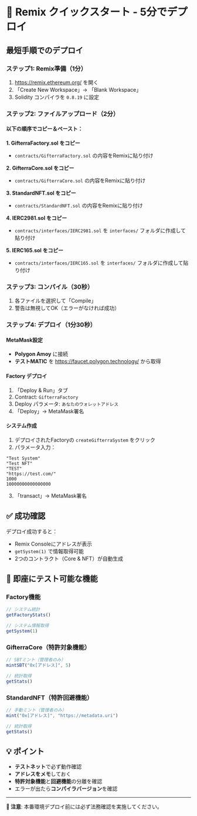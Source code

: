 # 🚀 Remix クイックスタート - 5分でデプロイ

## 最短手順でのデプロイ

### ステップ1: Remix準備（1分）
1. https://remix.ethereum.org/ を開く
2. 「Create New Workspace」→ 「Blank Workspace」
3. Solidity コンパイラを `0.8.19` に設定

### ステップ2: ファイルアップロード（2分）

#### 以下の順序でコピー＆ペースト：

**1. GifterraFactory.sol をコピー**
- `contracts/GifterraFactory.sol` の内容をRemixに貼り付け

**2. GifterraCore.sol をコピー**  
- `contracts/GifterraCore.sol` の内容をRemixに貼り付け

**3. StandardNFT.sol をコピー**
- `contracts/StandardNFT.sol` の内容をRemixに貼り付け

**4. IERC2981.sol をコピー**
- `contracts/interfaces/IERC2981.sol` を `interfaces/` フォルダに作成して貼り付け

**5. IERC165.sol をコピー**
- `contracts/interfaces/IERC165.sol` を `interfaces/` フォルダに作成して貼り付け

### ステップ3: コンパイル（30秒）
1. 各ファイルを選択して「Compile」
2. 警告は無視してOK（エラーがなければ成功）

### ステップ4: デプロイ（1分30秒）

#### MetaMask設定
- **Polygon Amoy** に接続
- **テストMATIC** を https://faucet.polygon.technology/ から取得

#### Factory デプロイ
1. 「Deploy & Run」タブ
2. Contract: `GifterraFactory`
3. Deploy パラメータ: `あなたのウォレットアドレス`
4. 「Deploy」→ MetaMask署名

#### システム作成
1. デプロイされたFactoryの `createGifterraSystem` をクリック
2. パラメータ入力：
```
"Test System"
"Test NFT" 
"TEST"
"https://test.com/"
1000
10000000000000000
```
3. 「transact」→ MetaMask署名

## ✅ 成功確認

デプロイ成功すると：
- Remix Consoleにアドレスが表示
- `getSystem(1)` で情報取得可能
- 2つのコントラクト（Core & NFT）が自動生成

## 🎯 即座にテスト可能な機能

### Factory機能
```javascript
// システム統計
getFactoryStats()

// システム情報取得  
getSystem(1)
```

### GifterraCore（特許対象機能）
```javascript
// SBTミント（管理者のみ）
mintSBT("0x[アドレス]", 5)

// 統計取得
getStats()
```

### StandardNFT（特許回避機能）
```javascript
// 手動ミント（管理者のみ）
mint("0x[アドレス]", "https://metadata.uri")

// 統計取得
getStats()
```

## 💡 ポイント

- **テストネット**で必ず動作確認
- **アドレスをメモ**しておく
- **特許対象機能**と**回避機能**の分離を確認
- エラーが出たら**コンパイラバージョン**を確認

---

**🚨 注意**: 本番環境デプロイ前には必ず法務確認を実施してください。